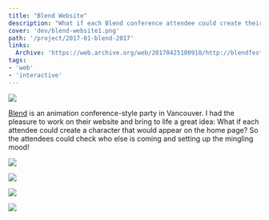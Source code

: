 ```yaml
---
title: "Blend Website"
description: "What if each Blend conference attendee could create their own custom character that would appear on the home page?"
cover: 'dev/blend-website1.png'
path: '/project/2017-01-blend-2017'
links:
  Archive: 'https://web.archive.org/web/20170425100910/http://blendfest.ca/'
tags:
- 'web'
- 'interactive'
---
```


![](./dev/blend-website1.png)

[Blend](http://blendfest.ca/) is an animation conference-style party in Vancouver. I had the pleasure to work on their website and bring to life a great idea: What if each attendee could create a character that would appear on the home page? So the attendees could check who else is coming and setting up the mingling mood!

![](./dev/blend_avatar.gif)

![](./dev/blend_home.gif)

![](./dev/blend_scroll1.gif)

![](./dev/blend_scroll2.gif)

